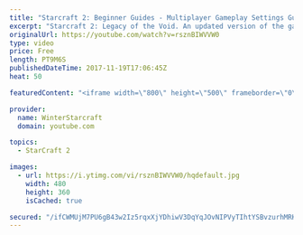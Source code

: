 ```yaml
---
title: "Starcraft 2: Beginner Guides - Multiplayer Gameplay Settings Guide and Recommendations (Updated)"
excerpt: "Starcraft 2: Legacy of the Void. An updated version of the gameplay/controls and region settings guide for Legacy of the Void, going over the changes and reiterating my recommended settings, as well as the settings I use as a Grandmaster player.  Thanks for watching and hope you enjoy!  I am a Grandmasters"
originalUrl: https://youtube.com/watch?v=rsznBIWVVW0
type: video
price: Free
length: PT9M6S
publishedDateTime: 2017-11-19T17:06:45Z
heat: 50

featuredContent: "<iframe width=\"800\" height=\"500\" frameborder=\"0\" src=\"https://www.youtube.com/embed/rsznBIWVVW0\" allow=\"accelerometer; autoplay; encrypted-media; gyroscope; picture-in-picture\" allowfullscreen></iframe>"

provider:
  name: WinterStarcraft
  domain: youtube.com

topics:
  - StarCraft 2

images:
  - url: https://i.ytimg.com/vi/rsznBIWVVW0/hqdefault.jpg
    width: 480
    height: 360
    isCached: true

secured: "/ifCWMUjM7PU6gB43w2Iz5rqxXjYDhiwV3DqYqJOvNIPVyTIhtYSBvzurhMRKybmMPZewBRrTw4EZyonMnZwPUre3upHhCh5g94LGLoe6gyfTXHgknL6eoqPnzBRWtUipdfmX7CedjeDcpvFcQdoxaDXMwbHsE0EQ7t24HEfWN/2WbmJQC2OTRZcSlFXxO7KO4J8bK0ERxFTzzTWy/FuXUFjoFUVGryZMjEpApIPviXG6RQPXbDX0TCGNAUfMFEnue9tk6ACYKOR6bN80XTdqnZe7F6xdF3x5RcIRajA0PyYUmyN4yRTmEaBEQesEFsASVe0TVHfXA1g1dPNIHURnFE/YmStT5V44z6y89sX6WL0gTits0qty7gVmzBHzPHQmBxcLG+dBGah3bx2b/NHfj6sv26Ki7VqbPNJM+fmSTc=;rjKrU+YiQmOomabQO+RpyA=="
---
```


